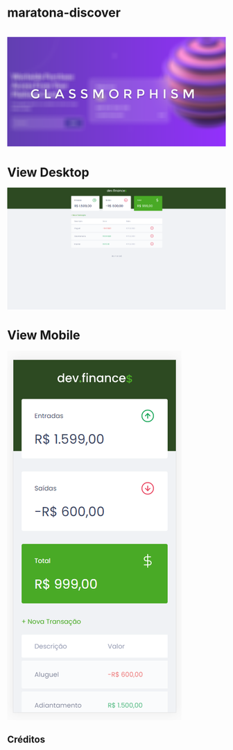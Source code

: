 # maratona-discover

# 

![alt text](https://github.com/glaubermag/glassmorphism/blob/main/img_github/glassmorphism.png?raw=true)

# View Desktop

![alt text](https://github.com/glaubermag/maratona-discover/blob/main/assets/devfinance.png?raw=true?raw=true)

# View Mobile

![alt text](https://github.com/glaubermag/maratona-discover/blob/main/assets/devfinancemobile.png?raw=true)




## Créditos 


